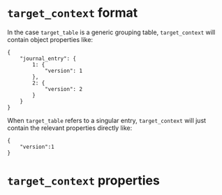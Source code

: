 # `target_context` format

In the case `target_table` is a generic grouping table, `target_context` will contain object properties like:

```
{
    "journal_entry": {
        1: {
            "version": 1
        },
        2: {
            "version": 2
        }
    }
}
```

When `target_table` refers to a singular entry, `target_context` will just contain the relevant properties directly like:

```
{
    "version":1
}
```

# `target_context` properties
